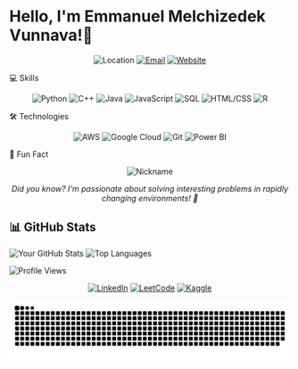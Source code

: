 # Hello, I'm Emmanuel Melchizedek Vunnava!👋
<p align="center"> <img src="https://img.shields.io/badge/Location-Delray%20Beach%2C%20FL-blue?style=for-the-badge&logo=google-maps" alt="Location"> <a href="mailto:emmanuelmelchizedekvunnava@gmail.com"><img src="https://img.shields.io/badge/Email-Contact%20Me-red?style=for-the-badge&logo=gmail" alt="Email"></a> <a href="https://emmanuel-v.onrender.com"><img src="https://img.shields.io/badge/Website-Visit%20Me-orange?style=for-the-badge&logo=google-chrome" alt="Website"></a> </p>
💻 Skills
<p align="center"> <img src="https://img.shields.io/badge/Python-★★★★☆-yellow?style=for-the-badge&logo=python" alt="Python"> <img src="https://img.shields.io/badge/C++-★★★★☆-blue?style=for-the-badge&logo=c%2B%2B" alt="C++"> <img src="https://img.shields.io/badge/Java-★★★☆☆-orange?style=for-the-badge&logo=java" alt="Java"> <img src="https://img.shields.io/badge/JavaScript-★★★☆☆-yellow?style=for-the-badge&logo=javascript" alt="JavaScript"> <img src="https://img.shields.io/badge/SQL-★★★★☆-blue?style=for-the-badge&logo=mysql" alt="SQL"> <img src="https://img.shields.io/badge/HTML%2FCSS-★★★★☆-orange?style=for-the-badge&logo=html5" alt="HTML/CSS"> <img src="https://img.shields.io/badge/R-★★★☆☆-blue?style=for-the-badge&logo=r" alt="R"> </p>
🛠 Technologies
<p align="center"> <img src="https://img.shields.io/badge/AWS-★★★☆☆-yellow?style=for-the-badge&logo=amazon-aws" alt="AWS"> <img src="https://img.shields.io/badge/Google%20Cloud-★★★☆☆-blue?style=for-the-badge&logo=google-cloud" alt="Google Cloud"> <img src="https://img.shields.io/badge/Git-★★★★☆-orange?style=for-the-badge&logo=git" alt="Git"> <img src="https://img.shields.io/badge/Power%20BI-★★★☆☆-yellow?style=for-the-badge&logo=power-bi" alt="Power BI"> </p>
🌟 Fun Fact
<p align="center"> <img src="https://img.shields.io/badge/Nickname-El%20Patron2-purple?style=for-the-badge" alt="Nickname"> </p> <p align="center"> <em>Did you know? I'm passionate about solving interesting problems in rapidly changing environments! 🚀</em> </p>

## 📊 GitHub Stats

![Your GitHub Stats](https://github-readme-stats.vercel.app/api?username=El-Patron2&show_icons=true&theme=radical)
![Top Languages](https://github-readme-stats.vercel.app/api/top-langs/?username=El-Patron2&layout=compact&theme=radical)

![Profile Views](https://komarev.com/ghpvc/?username=El-Patron2)<p align="center"> <a href="https://www.linkedin.com/in/emmanuel-melchizedek-vunnava-56b370194"><img src="https://img.shields.io/badge/LinkedIn-Connect-blue?style=for-the-badge&logo=linkedin" alt="LinkedIn"></a> <a href="https://leetcode.com/u/EmmanuelMelchizedek/"><img src="https://img.shields.io/badge/LeetCode-Solve-orange?style=for-the-badge&logo=leetcode" alt="LeetCode"></a> <a href="https://www.kaggle.com/emmanuelvunnava"><img src="https://img.shields.io/badge/Kaggle-Compete-blue?style=for-the-badge&logo=kaggle" alt="Kaggle"></a> </p> <!-- Snake Game --> <p align="center"> <img src="https://raw.githubusercontent.com/platane/snk/output/github-contribution-grid-snake.svg" alt="Snake Game"> </p>
